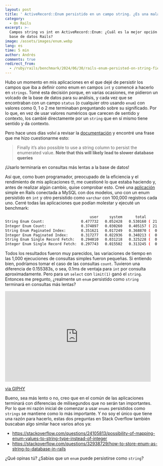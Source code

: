```yaml
---
layout: post
title: ' ActiveRecord::Enum persistido en un campo string. ¿Es una mala idea?'
category:
  - On Rails
excerpt: >-
  Campos string vs int en ActiveRecord::Enum: ¿Cuál es la mejor opción para tu
  base de datos Rails?
image: /assets/images/enum.webp
lang: es
time: 5 min
author: Andrés
comments: true
redirect_from:
  - /ruby/rails/benchmark/2024/06/30/rails-enum-persisted-on-string-field.html
---
```

Hubo un momento en mis aplicaciones en el que dejé de persistir los campos que iba a definir como enum en campos `int` y comencé a hacerlo en `strings`. Tomé esta decisión porque, en varias ocasiones, me pidieron un volcado de la base de datos para su análisis, y cada vez que se encontraban con un campo `status` (o cualquier otro usando `enum`) con valores como 0, 1 o 2 me terminaban preguntando sobre su significado. Por lo que, en vez de usar valores numéricos que carecen de sentido y contexto, los cambié directamente por un `string` que en sí mismo tiene sentido y da contexto.

Pero hace unos días volví a revisar la [documentación](https://api.rubyonrails.org/classes/ActiveRecord/Enum.html) y encontré una frase que me hizo cuestionarme esto:

> Finally it’s also possible to use a string column to persist the enumerated value. **Note that this will likely lead to slower database queries**

¡Usarlo terminaría en consultas más lentas a la base de datos!

Así que, como buen programador, preocupado de la eficiencia y el rendimiento de mis aplicaciones 🤓, me cuestioné lo que estaba haciendo y, antes de realizar algún cambio, quise comprobar esto. Creé una [aplicación](https://gitlab.com/a-chacon/api-benchmark) simple en Rails conectada a MySQL con dos modelos, uno con un enum persistido en `int` y otro persistido como `varchar` con 100,000 registros cada uno. Cerré todas las aplicaciones que podían molestar y ejecuté un benchmark:

```bash
                                       user     system      total        real
String Enum Count:                 0.477732   0.052428   0.530160 ( 21.794783)
Integer Enum Count:                0.374897   0.030260   0.405157 ( 21.639400)
String Enum Paginated Index:       0.351621   0.017249   0.368870 (  0.639043)
Integer Enum Paginated Index:      0.317277   0.022936   0.340213 (  0.524883)
String Enum Single Record Fetch:   0.294010   0.031218   0.325228 (  0.489015)
Integer Enum Single Record Fetch:  0.297743   0.015502   0.313245 (  0.497845)
```

Todos los resultados fueron muy parecidos, las variaciones de tiempo en las 1,000 ejecuciones de consultas simples fueron pequeñas. Si entiendo bien, podríamos tomar el caso de las consultas `count`. Tuvieron una diferencia de 0.155383s, o sea, 0.1ms de ventaja para `int` por consulta aproximadamente. Pero para un `select` con `limit(1)` ganó el `string`. Entonces me pregunto, ¿realmente un `enum` persistido como `string` terminará en consultas más lentas?

<iframe src="https://giphy.com/embed/Dh5q0sShxgp13DwrvG" width="480" height="298" style="" frameBorder="0" class="giphy-embed" allowFullScreen></iframe><p><a href="https://giphy.com/gifs/scaler-official-dogs-computer-typing-Dh5q0sShxgp13DwrvG">via GIPHY</a></p>

Bueno, sea más lento o no, creo que en el común de las aplicaciones terminará con diferencias de milisegundos que no serán tan importantes. Por lo que mi razón inicial de comenzar a usar `enums` persistidos como `strings` se mantiene como lo más importante. Y no soy el único que tiene una razón para hacerlo, estas dos preguntas en Stack Overflow también buscaban algo similar hace varios años ya:

- <https://stackoverflow.com/questions/24105813/possibility-of-mapping-enum-values-to-string-type-instead-of-integer>
- <https://stackoverflow.com/questions/32938729/how-to-store-enum-as-string-to-database-in-rails>

¿Qué opinas tú? ¿Sabías que un `enum` puede persistirse como `string`?


